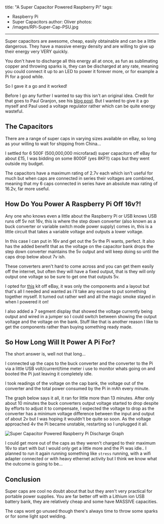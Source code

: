 title: "A Super Capacitor Powered Raspberry Pi"
tags:
- Raspberry Pi
- Super Capacitors
author: Oliver
photos:
- /images/RPi-Super-Cap-PSU.jpg
---

Super capacitors are awesome, cheap, easily obtainable and can be a little dangerous. They have a massive energy density and are willing to give up their energy very VERY quickly.

You don't have to discharge all this energy all at once, as fun as sublimating copper and throwing sparks is, they can be discharged at any rate, meaning you could connect it up to an LED to power it forever more, or for example a Pi for a good while.

So I gave it a go and it worked!

<!-- more -->

Before I go any further I wanted to say this isn't an original idea. Credit for that goes to Paul Granjon, see his [blog post](http://www.zprod.org/zwp/making/supercapacitor-raspberry-pi/). But I wanted to give it a go myself and Paul used a voltage regulator rather which can be quite energy wasteful.

## The Capacitors

There are a range of super caps in varying sizes available on eBay, so long as your willing to wait for shipping from China...

I settled for 6 500F (500,000,000 microfarad) super capacitors off eBay for about £15, I was bidding on some 8000F (yes 8KF!!) caps but they went outside my budget.

The capacitors have a maximum rating of 2.7v each which isn't useful for much but when caps are connected in series their voltages are combined, meaning that my 6 caps connected in series have an absolute max rating of 16.2v, far more useful.

## How Do You Power A Raspberry Pi Off 16v?!

Any one who knows even a little about the Raspberry Pi or USB knows USB runs off 5v not 16v, this is where the step down converter (also known as a buck converter or variable switch mode power supply) comes in, this is a little circuit that takes a variable voltage and outputs a lower voltage.

In this case I can put in 16v and get out the 5v the Pi wants, perfect. It also has the added benefit that as the voltage on the capacitor bank drops the step down converter maintains the 5v output and will keep doing so until the caps drop below about 7v ish.

These converters aren't hard to come across and you can get them easily off the internet, but often they will have a fixed output, that is they will only output one voltage so be sure to get one that outputs 5v.

I opted for [this](http://www.ebay.co.uk/itm/252261788525) kit off eBay, it was only the components and a layout but that's all I needed and wanted as i'll take any excuse to put something together myself. It turned out rather well and all the magic smoke stayed in when I powered it on!

I also added a 7 segment display that showed the voltage currently being output and wired in a jumper so I could switch between showing the output voltage and the voltage on the bank. Stuff like that is another reason I like to get the components rather than buying something ready made.

## So How Long Will It Power A Pi For?

The short answer is, well not that long...

I connected up the caps to the buck converter and the converter to the Pi via a little USB volt/current/time meter i use to monitor whats going on and booted the Pi just leaving it completely idle.

I took readings of the voltage on the cap bank, the voltage out of the converter and the total power consumed by the Pi in mAh every minute.

The graph below says it all, it ran for little more than 13 minutes. After only about 10 minutes the buck converters output voltage started to drop despite by efforts to adjust it to compensate, I expected the voltage to drop as the converter has a minimum voltage difference between the input and output of about 2v but I was hoping it wouldn't be quite so soon. As the voltage approached 4v the Pi became unstable, restarting so I unplugged it all.

![Super Capacitor Powered Raspberry Pi Discharge Graph](/images/RPi-Super-Cap-Discharge-Graph.jpg)

I could get more out of the caps as they weren't charged to their maximum 16v to start with but I would only get a little more and the Pi was idle.. I planned to run it again running something like `stress` running, with a wifi adapter connected or with heavy ethernet activity but I think we know what the outcome is going to be...


## Conclusion

Super caps are cool no doubt about that but they aren't very practical for portable power supplies. You are far better off with a Lithium ion USB battery bank, they are relatively cheap and some have MASSIVE capacities.

The caps wont go unused though there's always time to throw some sparks or for some light spot welding.
